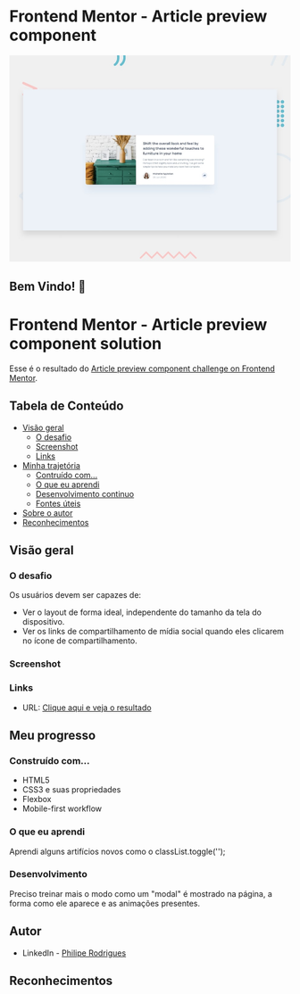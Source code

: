# Frontend Mentor - Article preview component

![Design preview for the Article preview component coding challenge](./design/desktop-preview.jpg)

## Bem Vindo! 👋

# Frontend Mentor - Article preview component solution

Esse é o resultado do [Article preview component challenge on Frontend Mentor](https://www.frontendmentor.io/challenges/article-preview-component-dYBN_pYFT).

## Tabela de Conteúdo

- [Visão geral](#overview)
  - [O desafio](#the-challenge)
  - [Screenshot](#screenshot)
  - [Links](#links)
- [Minha trajetória](#my-process)
  - [Contruído com...](#built-with)
  - [O que eu aprendi](#what-i-learned)
  - [Desenvolvimento continuo](#continued-development)
  - [Fontes úteis](#useful-resources)
- [Sobre o autor](#author)
- [Reconhecimentos](#acknowledgments)



## Visão geral

### O desafio

Os usuários devem ser capazes de:

- Ver o layout de forma ideal, independente do tamanho da tela do dispositivo.
- Ver os links de compartilhamento de mídia social quando eles clicarem no ícone de compartilhamento.

### Screenshot

### Links

- URL: [Clique aqui e veja o resultado]( https://)

## Meu progresso

### Construído com...

- HTML5
- CSS3 e suas propriedades
- Flexbox
- Mobile-first workflow

### O que eu aprendi

Aprendi alguns artifícios novos como o classList.toggle('');

### Desenvolvimento 

Preciso treinar mais o modo como um "modal" é mostrado na página, a forma como ele aparece e as animações presentes.

## Autor

- LinkedIn - [Philipe Rodrigues](https://www.linkedin.com/in/philipe-rodrigues-3b3884226/)

## Reconhecimentos